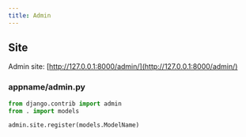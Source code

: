 ```yaml
---
title: Admin
---
```


## Site

Admin site: [http://127.0.0.1:8000/admin/](http://127.0.0.1:8000/admin/)

### appname/admin.py

```python
from django.contrib import admin
from . import models

admin.site.register(models.ModelName)
```
